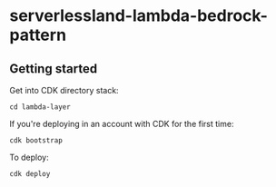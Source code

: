 # serverlessland-lambda-bedrock-pattern



## Getting started

Get into CDK directory stack:

`cd lambda-layer`

If you're deploying in an account with CDK for the first time:

`cdk bootstrap`

To deploy:

`cdk deploy`


